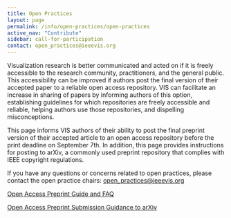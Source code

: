 ```yaml
---
title: Open Practices
layout: page
permalink: /info/open-practices/open-practices
active_nav: "Contribute"
sidebar: call-for-participation
contact: open_practices@ieeevis.org
---
```


Visualization research is better communicated and acted on if it is freely accessible to the
research community, practitioners, and the general public. This accessibility can be improved if authors post the final version of their accepted paper to a reliable open access repository. VIS can facilitate an increase in sharing of papers by informing authors of this option, establishing guidelines for which repositories are freely accessible and reliable, helping authors use those repositories, and dispelling misconceptions.

This page informs VIS authors of their ability to post the final preprint version of their accepted article to an open access repository before the print deadline on September 7th. In addition, this page provides instructions for posting to arXiv, a commonly used preprint repository that complies with IEEE copyright regulations.


If you have any questions or concerns related to open practices, please contact the open practice chairs: open_practices@ieeevis.org

[Open Access Preprint Guide and FAQ](open-practices-faq)

[Open Access Preprint Submission Guidance to arXiv](open-practices-arxiv)

